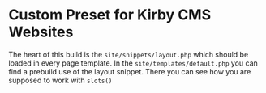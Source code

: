 # Custom Preset for Kirby CMS Websites

The heart of this build is the `site/snippets/layout.php` which should be loaded in every page template.
In the `site/templates/default.php` you can find a prebuild use of the layout snippet. There you can see how you are supposed to work with `slots()`
